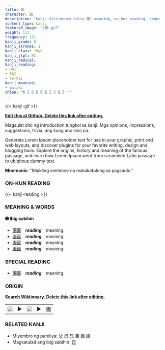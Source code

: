 ```yaml
---
title: 画
character: 画
description: "Kanji dictionary entry 画: meaning, on-kun reading, compounds, origin, related kanji"
content_type: kanji
featured_image: "/画.gif"
weight: 111
frequency: 111
kanji_grade: 0
kanji_strokes: 1
kanji_class: Jōyō
kanji_jlpt: N1
kanji_radical: 
kanji_reading: 
- DAI
- TAI
- oo-kii
kanji_meaning:
- malaki
chōon: "Ā Ī Ū Ē Ō ā ī ū ē ō ’"
---
```

[//]: # (Don't edit the line below. Kanji animated GIF code is automatically generated.)
{{< kanji-gif >}}

[//]: # (Edit below this line.)

**[Edit this at Github. Delete this link after editing.](https://github.com/tim0g/tim/tree/main/content/kanji/画/index.md)**

Magsulat dito ng introduction tungkol sa kanji. Mga opinions, impressions, suggestions, trivia, ang kung ano-ano pa.

Generate Lorem Ipsum placeholder text for use in your graphic, print and web layouts, and discover plugins for your favorite writing, design and blogging tools. Explore the origins, history and meaning of the famous passage, and learn how Lorem Ipsum went from scrambled Latin passage to ubiqitous dummy text.
 
**Mnemonic:** "Maikling sentence na makakatulong sa pagsaulo."

### ON-KUN READING

[//]: # (Don't edit the line below. ON-KUN READING code is automatically generated.)
{{< kanji-reading >}}

### MEANING & WORDS

#### ➊ **Ibig sabihin**
  - [画](../画)[画](../画)　***reading***　meaning
  - [画](../画)[画](../画)　***reading***　meaning
  - [画](../画)[画](../画)　***reading***　meaning
  - [画](../画)[画](../画)　***reading***　meaning

### SPECIAL READING
  - [画](../画)[画](../画)　***reading***　meaning

### ORIGIN

**[Search Wiktionary. Delete this link after editing.](https://wiktionary.org/wiki/画)**
<table class="kanji-table"><tr><td>
<img src="60px-画-bronze.svg.png">
</td><td>▶</td><td>
<img src="60px-画-oracle.svg.png">
</td><td>▶</td>
<td class="kanji-origin">画</td>
</tr></table>

### RELATED KANJI
- Miyembro ng pamilya: [父](../父) [母](../母) [兄](../兄) [弟](../弟) [画](../画) [娘](../娘)
- Magkatulad ang ibig sabihin: [日](../日)
